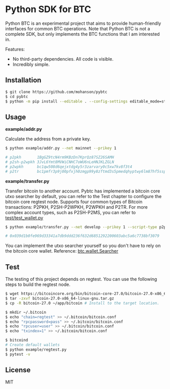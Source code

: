 # Python SDK for BTC

Python BTC is an experimental project that aims to provide human-friendly interfaces for common BTC operations. Note that Python BTC is not a complete SDK, but only implements the BTC functions that I am interested in.

Features:

- No third-party dependencies. All code is visible.
- Incredibly simple.

## Installation

```sh
$ git clone https://github.com/mohanson/pybtc
$ cd pybtc
$ python -m pip install --editable . --config-settings editable_mode=strict
```

## Usage

**example/addr.py**

Calculate the address from a private key.

```sh
$ python example/addr.py --net mainnet --prikey 1

# p2pkh       1BgGZ9tcN4rm9KBzDn7KprQz87SZ26SAMH
# p2sh-p2wpkh 3JvL6Ymt8MVWiCNHC7oWU6nLeHNJKLZGLN
# p2wpkh      bc1qw508d6qejxtdg4y5r3zarvary0c5xw7kv8f3t4
# p2tr        bc1pmfr3p9j00pfxjh0zmgp99y8zftmd3s5pmedqhyptwy6lm87hf5sspknck9
```

**example/transfer.py**

Transfer bitcoin to another account. Pybtc has implemented a bitcoin core utxo searcher by default, you can refer to the Test chapter to configure the bitcoin core regtest node. Supports four common types of Bitcoin transactions: P2PKH, P2SH-P2WPKH, P2WPKH and P2TR. For more complex account types, such as P2SH-P2MS, you can refer to [test/test_wallet.py](test/test_wallet.py)

```sh
$ python example/transfer.py --net develop --prikey 1 --script-type p2pkh --to mg8Jz5776UdyiYcBb9Z873NTozEiADRW5H --value 0.1

# 0x039d1b0fe969d33341a7db9ddd236f632d6851292200603abc5a6c7738bf3079
```

You can implement the utxo searcher yourself so you don't have to rely on the bitcoin core wallet. Reference: [btc.wallet.Searcher](btc/wallet.py)

## Test

The testing of this project depends on regtest. You can use the following steps to build the regtest node.

```sh
$ wget https://bitcoincore.org/bin/bitcoin-core-27.0/bitcoin-27.0-x86_64-linux-gnu.tar.gz
$ tar -zxvf bitcoin-27.0-x86_64-linux-gnu.tar.gz
$ cp -R bitcoin-27.0 ~/app/bitcoin # Install to the target location.

$ mkdir ~/.bitcoin
$ echo "chain=regtest" >> ~/.bitcoin/bitcoin.conf
$ echo "rpcpassword=pass" >> ~/.bitcoin/bitcoin.conf
$ echo "rpcuser=user" >> ~/.bitcoin/bitcoin.conf
$ echo "txindex=1" >> ~/.bitcoin/bitcoin.conf

$ bitcoind
# Create default wallets
$ python example/regtest.py
$ pytest -v
```

## License

MIT
